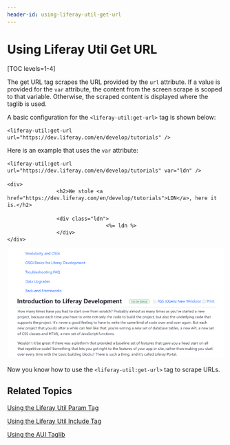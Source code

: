 ```yaml
---
header-id: using-liferay-util-get-url
---
```


# Using Liferay Util Get URL

[TOC levels=1-4]

The get URL tag scrapes the URL provided by the `url` attribute. If a value is 
provided for the `var` attribute, the content from the screen scrape is scoped 
to that variable. Otherwise, the scraped content is displayed where the taglib 
is used. 

A basic configuration for the `<liferay-util:get-url>` tag is shown below:
    
    <liferay-util:get-url url="https://dev.liferay.com/en/develop/tutorials" />
 
Here is an example that uses the `var` attribute:

    <liferay-util:get-url url="https://dev.liferay.com/en/develop/tutorials" var="ldn" />

    <div>
    				<h2>We stole <a href="https://dev.liferay.com/en/develop/tutorials">LDN</a>, here it is.</h2>

    				<div class="ldn">
    								<%= ldn %>
    				</div>
    </div>

![Figure 1: You can use the Liferay Util Get URL tag to scrape URLs.](../../../images/liferay-util-get-url-ldn.png)

Now you know how to use the `<liferay-util:get-url>` tag to scrape URLs. 

## Related Topics

[Using the Liferay Util Param Tag](/docs/7-1/tutorials/-/knowledge_base/t/using-liferay-util-param)

[Using the Liferay Util Include Tag](/docs/7-1/tutorials/-/knowledge_base/t/using-liferay-util-include)

[Using the AUI Taglib](/docs/7-1/tutorials/-/knowledge_base/t/using-aui-taglibs-in-your-portlets)
